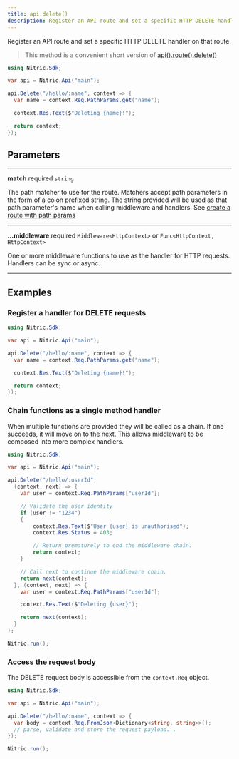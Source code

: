 ```yaml
---
title: api.delete()
description: Register an API route and set a specific HTTP DELETE handler on that route.
---
```


Register an API route and set a specific HTTP DELETE handler on that route.

> This method is a convenient short version of [api().route().delete()](./api-route-delete)

```C#
using Nitric.Sdk;

var api = Nitric.Api("main");

api.Delete("/hello/:name", context => {
  var name = context.Req.PathParams.get("name");

  context.Res.Text($"Deleting {name}!");

  return context;
});
```

## Parameters

---

**match** required `string`

The path matcher to use for the route. Matchers accept path parameters in the form of a colon prefixed string. The string provided will be used as that path parameter's name when calling middleware and handlers. See [create a route with path params](#create-a-route-with-path-params)

---

**...middleware** required `Middleware<HttpContext>` or `Func<HttpContext, HttpContext>`

One or more middleware functions to use as the handler for HTTP requests. Handlers can be sync or async.

---

## Examples

### Register a handler for DELETE requests

```C#
using Nitric.Sdk;

var api = Nitric.Api("main");

api.Delete("/hello/:name", context => {
  var name = context.Req.PathParams.get("name");

  context.Res.Text($"Deleting {name}!");

  return context;
});
```

### Chain functions as a single method handler

When multiple functions are provided they will be called as a chain. If one succeeds, it will move on to the next. This allows middleware to be composed into more complex handlers.

```C#
using Nitric.Sdk;

var api = Nitric.Api("main");

api.Delete("/hello/:userId", 
  (context, next) => {
    var user = context.Req.PathParams["userId"];

    // Validate the user identity
    if (user != "1234")
    {
        context.Res.Text($"User {user} is unauthorised");
        context.Res.Status = 403;

        // Return prematurely to end the middleware chain.
        return context;
    }

    // Call next to continue the middleware chain.
    return next(context);
  }, (context, next) => {
    var user = context.Req.PathParams["userId"];

    context.Res.Text($"Deleting {user}");

    return next(context);
  }
);

Nitric.run();
```

### Access the request body

The DELETE request body is accessible from the `context.Req` object.

```C#
using Nitric.Sdk;

var api = Nitric.Api("main");

api.Delete("/hello/:name", context => {
  var body = context.Req.FromJson<Dictionary<string, string>>();
  // parse, validate and store the request payload...
});

Nitric.run();
```
